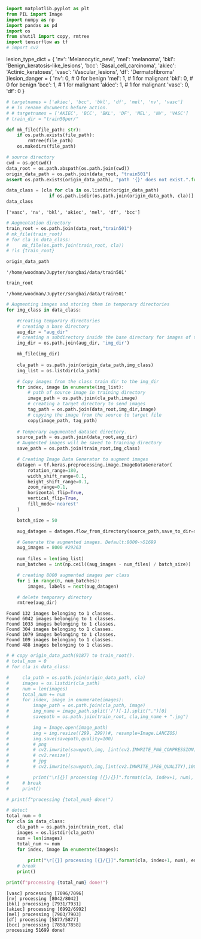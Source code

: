 ```python
import matplotlib.pyplot as plt
from PIL import Image
import numpy as np
import pandas as pd
import os
from shutil import copy, rmtree 
import tensorflow as tf
# import cv2
```
lesion_type_dict = {
    'nv': 'Melanocytic_nevi',
    'mel': 'melanoma',
    'bkl': 'Benign_keratosis-like_lesions',
    'bcc': 'Basal_cell_carcinoma',
    'akiec': 'Actinic_keratoses',
    'vasc': 'Vascular_lesions',
    'df': 'Dermatofibroma'
}lesion_danger = {
    'nv': 0, # 0 for benign
    'mel': 1, # 1 for malignant
    'bkl': 0, # 0 for benign
    'bcc': 1, # 1 for malignant
    'akiec': 1, # 1 for malignant
    'vasc': 0,
    'df': 0
}

```python
# targetnames = ['akiec', 'bcc', 'bkl', 'df', 'mel', 'nv', 'vasc']
# # To rename documents before action.
# # targetnames = ['AKIEC', 'BCC', 'BKL', 'DF', 'MEL', 'NV', 'VASC']
# train_dir = "train50per/"
```


```python
def mk_file(file_path: str):
    if os.path.exists(file_path):
        rmtree(file_path)
    os.makedirs(file_path)
```


```python
# source directory
cwd = os.getcwd()
data_root = os.path.abspath(os.path.join(cwd))
origin_data_path = os.path.join(data_root, "train501")
assert os.path.exists(origin_data_path), "path '{}' does not exist.".format(origin_data_path)
```


```python
data_class = [cla for cla in os.listdir(origin_data_path)
                if os.path.isdir(os.path.join(origin_data_path, cla))]
data_class
```




    ['vasc', 'nv', 'bkl', 'akiec', 'mel', 'df', 'bcc']




```python
# Augmentation directory
train_root = os.path.join(data_root,"train501")
# mk_file(train_root)
# for cla in data_class:
#     mk_file(os.path.join(train_root, cla))
# !ls {train_root}
```


```python
origin_data_path
```




    '/home/woodman/Jupyter/songbai/data/train501'




```python
train_root
```




    '/home/woodman/Jupyter/songbai/data/train501'




```python
# Augmenting images and storing them in temporary directories 
for img_class in data_class:

    #creating temporary directories
    # creating a base directory
    aug_dir = "aug_dir"   
    # creating a subdirectory inside the base directory for images of the same class
    img_dir = os.path.join(aug_dir, 'img_dir')

    mk_file(img_dir)
    
    cla_path = os.path.join(origin_data_path,img_class)
    img_list = os.listdir(cla_path)

    # Copy images from the class train dir to the img_dir 
    for index, image in enumerate(img_list):
        # path of source image in training directory
        image_path = os.path.join(cla_path,image)
        # creating a target directory to send images 
        tag_path = os.path.join(data_root,img_dir,image)
        # copying the image from the source to target file
        copy(image_path, tag_path)
        
    # Temporary augumented dataset directory.
    source_path = os.path.join(data_root,aug_dir)
    # Augmented images will be saved to training directory
    save_path = os.path.join(train_root,img_class)

    # Creating Image Data Generator to augment images
    datagen = tf.keras.preprocessing.image.ImageDataGenerator(
        rotation_range=180,
        width_shift_range=0.1,
        height_shift_range=0.1,
        zoom_range=0.1,
        horizontal_flip=True,
        vertical_flip=True,
        fill_mode='nearest'
    )

    batch_size = 50

    aug_datagen = datagen.flow_from_directory(source_path,save_to_dir=save_path,save_format='jpg',save_prefix='trans_',target_size=(299, 299),batch_size=batch_size)

    # Generate the augmented images. Default:8000->51699
    aug_images = 8000 #29263
    
    num_files = len(img_list)
    num_batches = int(np.ceil((aug_images - num_files) / batch_size))

    # creating 8000 augmented images per class
    for i in range(0, num_batches):
        images, labels = next(aug_datagen)

    # delete temporary directory 
    rmtree(aug_dir)
```

    Found 132 images belonging to 1 classes.
    Found 6042 images belonging to 1 classes.
    Found 1033 images belonging to 1 classes.
    Found 304 images belonging to 1 classes.
    Found 1079 images belonging to 1 classes.
    Found 109 images belonging to 1 classes.
    Found 488 images belonging to 1 classes.



```python
# # copy origin_data_path(9187) to train_root().
# total_num = 0
# for cla in data_class:

#     cla_path = os.path.join(origin_data_path, cla)
#     images = os.listdir(cla_path)
#     num = len(images)
#     total_num += num
#     for index, image in enumerate(images):
#         image_path = os.path.join(cla_path, image)
#         img_name = image_path.split('/')[-1].split(".")[0]
#         savepath = os.path.join(train_root, cla,img_name + ".jpg")

#         img = Image.open(image_path)
#         img = img.resize((299, 299))#, resample=Image.LANCZOS)
#         img.save(savepath,quality=100)
#         # png
#         # cv2.imwrite(savepath,img, [int(cv2.IMWRITE_PNG_COMPRESSION), 1])
#         # cv2.resize()
#         # jpg
#         # cv2.imwrite(savepath,img,[int(cv2.IMWRITE_JPEG_QUALITY),100])

#         print("\r[{}] processing [{}/{}]".format(cla, index+1, num), end="")  # processing bar
#     # break
#     print()

# print(f"processing {total_num} done!")
```


```python
# detect 
total_num = 0
for cla in data_class:
    cla_path = os.path.join(train_root, cla)
    images = os.listdir(cla_path)
    num = len(images)
    total_num += num
    for index, image in enumerate(images):
 
        print("\r[{}] processing [{}/{}]".format(cla, index+1, num), end="")  # processing bar
    # break
    print()

print(f"processing {total_num} done!")
```

    [vasc] processing [7096/7096]
    [nv] processing [8042/8042]
    [bkl] processing [7931/7931]
    [akiec] processing [6992/6992]
    [mel] processing [7903/7903]
    [df] processing [5877/5877]
    [bcc] processing [7858/7858]
    processing 51699 done!



```python

```
